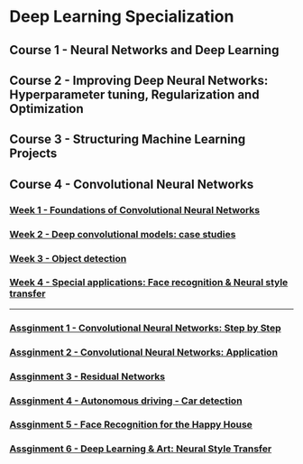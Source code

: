# Deep Learning Specialization

## Course 1 - Neural Networks and Deep Learning

## Course 2 - Improving Deep Neural Networks: Hyperparameter tuning, Regularization and Optimization

## Course 3 - Structuring Machine Learning Projects

## Course 4 - Convolutional Neural Networks

### [Week 1 - Foundations of Convolutional Neural Networks](https://github.com/htaiwan/note-andrew-deep-learning/blob/master/Note/4-1.md)
### [Week 2 - Deep convolutional models: case studies](https://github.com/htaiwan/note-andrew-deep-learning/blob/master/Note/4-2.md)
### [Week 3 - Object detection](https://github.com/htaiwan/note-andrew-deep-learning/blob/master/Note/4-3.md)
### [Week 4 - Special applications: Face recognition & Neural style transfer](https://github.com/htaiwan/note-andrew-deep-learning/blob/master/Note/4-4.md)

---

### [Assginment 1 - Convolutional Neural Networks: Step by Step](https://github.com/htaiwan/note-andrew-deep-learning/blob/master/Assignment/4-1.md)
### [Assginment 2 - Convolutional Neural Networks: Application](https://github.com/htaiwan/note-andrew-deep-learning/blob/master/Assignment/4-2.md)
### [Assginment 3 - Residual Networks](https://github.com/htaiwan/note-andrew-deep-learning/blob/master/Assignment/4-3.md)
### [Assginment 4 - Autonomous driving - Car detection](https://github.com/htaiwan/note-andrew-deep-learning/blob/master/Assignment/4-4.md)
### [Assginment 5 - Face Recognition for the Happy House](https://github.com/htaiwan/note-andrew-deep-learning/blob/master/Assignment/4-5.md)
### [Assginment 6 - Deep Learning & Art: Neural Style Transfer](https://github.com/htaiwan/note-andrew-deep-learning/blob/master/Assignment/4-6.md)
